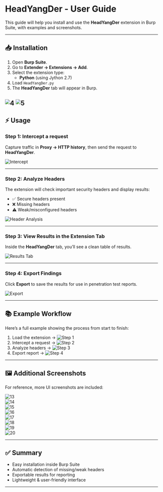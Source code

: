 # HeadYangDer - User Guide

This guide will help you install and use the **HeadYangDer** extension in Burp Suite, with examples and screenshots.

---

## 📥 Installation

1. Open **Burp Suite**.  
2. Go to **Extender → Extensions → Add**.  
3. Select the extension type:  
   - **Python** (using Jython 2.7)  
4. Load `HeadYangDer.py`  
5. The **HeadYangDer** tab will appear in Burp.  

![4](./4.png)
![5](./5.png)
---

## ⚡ Usage

### Step 1: Intercept a request
Capture traffic in **Proxy → HTTP history**, then send the request to **HeadYangDer**.  

![Intercept](./5.png)

---

### Step 2: Analyze Headers
The extension will check important security headers and display results:  
- ✅ Secure headers present  
- ❌ Missing headers  
- ⚠️ Weak/misconfigured headers  

![Header Analysis](./6.png)

---

### Step 3: View Results in the Extension Tab
Inside the **HeadYangDer** tab, you’ll see a clean table of results.  

![Results Tab](./7.png)

---

### Step 4: Export Findings
Click **Export** to save the results for use in penetration test reports.  

![Export](./8.png)

---

## 📚 Example Workflow

Here’s a full example showing the process from start to finish:  

1. Load the extension → ![Step 1](./9.png)  
2. Intercept a request → ![Step 2](./10.png)  
3. Analyze headers → ![Step 3](./11.png)  
4. Export report → ![Step 4](./12.png)  

---

## 🖼️ Additional Screenshots

For reference, more UI screenshots are included:  

![13](./13.png)  
![14](./14.png)  
![15](./15.png)  
![16](./16.png)  
![17](./17.png)  
![18](./18.png)  
![19](./19.png)  
![20](./20.png)  

---

## ✅ Summary

- Easy installation inside Burp Suite  
- Automatic detection of missing/weak headers  
- Exportable results for reporting  
- Lightweight & user-friendly interface  

---

